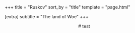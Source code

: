﻿+++
title = "Ruskov"
sort_by = "title"
template = "page.html"

[extra]
subtitle = "The land of Woe"
+++


<p style="text-align: center;">
# test
</p>
